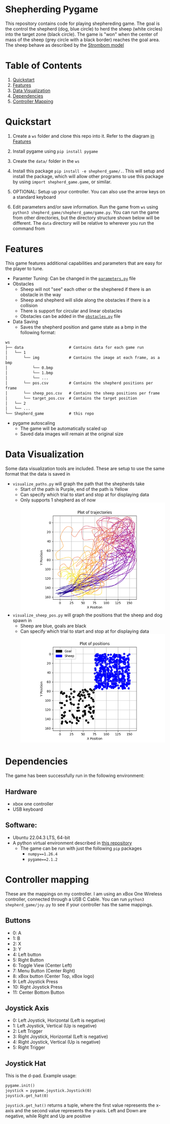 # Shepherding Pygame
This repository contains code for playing shephereding game. The goal is the control the shepherd (dog, blue circle) to herd the sheep (white circles) into the target zone (black circle). The game is "won" when the center of mass of the sheep (grey circle with a black border) reaches the goal area. The sheep behave as described by the [Strombom model](https://royalsocietypublishing.org/doi/10.1098/rsif.2014.0719)


# Table of Contents
1. [Quickstart](README.md#quickstart)
2. [Features](README.md#features)
3. [Data Visualization](README.md#data-visualization)
4. [Dependencies](README.md#dependencies)
5. [Controller Mapping](README.md#controller-mapping)


# Quickstart
1. Create a `ws` folder and clone this repo into it. Refer to the diagram [in Features](#features)

2. Install pygame using `pip install pygame`

3. Create the `data/` folder in the `ws`

4. Install this package `pip install -e shepherd_game/.`. This will setup and install the package, which will allow other programs to use this package by using `import shepherd_game.game`, or similar.

5. OPTIONAL: Setup up your controller. You can also use the arrow keys on a standard keyboard

6. Edit parameters and/or save information. Run the game from `ws` using `python3 shepherd_game/shepherd_game/game.py`. You can run the game from other directories, but the directory structure shown below will be different. The `data` directory will be relative to wherever you run the command from

# Features
This game features additional capabilities and parameters that are easy for the player to tune.
- Paramter Tuning: Can be changed in the [`parameters.py`](parameters.py) file
- Obstacles
    - Sheep will not "see" each other or the shephered if there is an obstacle in the way
    - Sheep and shepherd will slide along the obstacles if there is a collision
    - There is support for circular and linear obstacles
    - Obstacles can be added in the [`obstacles.py`](obstacles.py) file
- Data Saving
    - Saves the shepherd position and game state as a bmp in the following format:
```
ws
├── data                    # Contains data for each game run
│   └── 1  
│       └── img             # Contains the image at each frame, as a bmp
│           └── 0.bmp
│           └── 1.bmp
│           └── ...
│       └── pos.csv         # Contains the shepherd positions per frame
│       └── sheep_pos.csv   # Contains the sheep positions per frame
│       └── target_pos.csv  # Contains the target position
│   └── 2  
│   └── ...
└── Shepherd_game           # this repo
```
- pygame autoscaling
    - The game will be automatically scaled up
    - Saved data images will remain at the original size

# Data Visualization
Some data visualization tools are included. These are setup to use the same format that the data is saved in

- `visualize_paths.py` will graph the path that the shepherds take
    - Start of the path is Purple, end of the path is Yellow
    - Can specify which trial to start and stop at for displaying data
    - Only supports 1 shepherd as of now
    ![](media/example_paths.png)
- `visualize_sheep_pos.py` will graph the positions that the sheep and dog spawn in
    - Sheep are blue, goals are black
    - Can specify which trial to start and stop at for displaying data
    ![](media/example_pos.png)

# Dependencies
The game has been successfully run in the following environment:

## Hardware
- xbox one controller
- USB keyboard

## Software:
- Ubuntu 22.04.3 LTS, 64-bit
- A python virtual environment described in [this repository]()
    - The game can be run with just the following `pip` packages
        - `numpy==1.26.4`
        - `pygame==2.1.2`
    
# Controller mapping
These are the mappings on my controller. I am using an xBox One Wireless controller, connected through a USB C Cable. You can run `python3 shepherd_game/joy.py` to see if your controller has the same mappings.

## Buttons
- 0: A
- 1: B
- 2: X
- 3: Y
- 4: Left button
- 5: Right Button
- 6: Toggle View (Center Left)
- 7: Menu Button (Center Right)
- 8: xBox button (Center Top, xBox logo)
- 9: Left Joystick Press
- 10: Right Joystick Press
- 11: Center Bottom Button

## Joystick Axis
- 0: Left Joystick, Horizontal (Left is negative)
- 1: Left Joystick, Vertical (Up is negative)
- 2: Left Trigger
- 3: Right Joystick, Horizontal (Left is negative)
- 4: Right Joystick, Vertical (Up is negative)
- 5: Right Trigger

## Joystick Hat
This is the d-pad. Example usage:
```
pygame.init()
joystick = pygame.joystick.Joystick(0)
joystick.get_hat(0)
```
`joystick.get_hat()` returns a tuple, where the first value represents the x-axis and the second value represents the y-axis. Left and Down are negative, while Right and Up are positive
